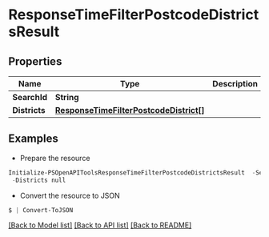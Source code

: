 # ResponseTimeFilterPostcodeDistrictsResult
## Properties

Name | Type | Description | Notes
------------ | ------------- | ------------- | -------------
**SearchId** | **String** |  | 
**Districts** | [**ResponseTimeFilterPostcodeDistrict[]**](ResponseTimeFilterPostcodeDistrict.md) |  | 

## Examples

- Prepare the resource
```powershell
Initialize-PSOpenAPIToolsResponseTimeFilterPostcodeDistrictsResult  -SearchId null `
 -Districts null
```

- Convert the resource to JSON
```powershell
$ | Convert-ToJSON
```

[[Back to Model list]](../README.md#documentation-for-models) [[Back to API list]](../README.md#documentation-for-api-endpoints) [[Back to README]](../README.md)

